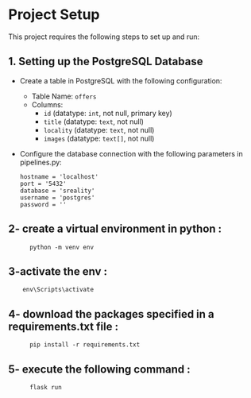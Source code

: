 # Project Setup

This project requires the following steps to set up and run:

## 1. Setting up the PostgreSQL Database

- Create a table in PostgreSQL with the following configuration:

  - Table Name: `offers`
  - Columns:
    - `id` (datatype: `int`, not null, primary key)
    - `title` (datatype: `text`, not null)
    - `locality` (datatype: `text`, not null)
    - `images` (datatype: `text[]`, not null)

- Configure the database connection with the following parameters in pipelines.py:

  ```plaintext
  hostname = 'localhost'
  port = '5432'
  database = 'sreality'
  username = 'postgres'
  password = ''

## 2- create a virtual environment in python : 
          python -m venv env

## 3-activate the env : 
        env\Scripts\activate
  
## 4- download the packages specified in a requirements.txt file : 
          pip install -r requirements.txt

## 5- execute the following command :
          flask run